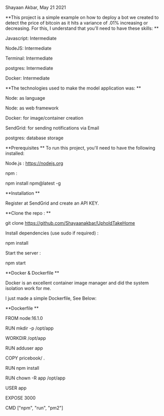 

Shayaan Akbar, May 21 2021

**This project is a simple example on how to deploy a bot we created to detect the 
price of bitcoin as it hits a variance of .01% increasing or decreasing.
For this, I understand that you'll need to have these skills: **

Javascript: Intermediate

NodeJS: Intermediate

Terminal: Intermediate

postgres: Intermediate 

Docker: Intermediate

**The technologies used to make the model application was: **

Node: as language

Node: as web framework

Docker: for image/container creation

SendGrid: for sending notifications via Email

postgres: database storage

**Prerequisites **
To run this project, you'll need to have the following installed:

Node.js : https://nodejs.org

npm :

npm install npm@latest -g

**Installation **

Register at SendGrid and create an API KEY.

**Clone the repo : **

git clone https://github.com/Shayaanakbar/UpholdTakeHome

Install dependencies (use sudo if required) :

npm install

Start the server :

npm start

**Docker & Dockerfile **

Docker is an excellent container image manager and did the system isolation work for me. 

I just made a simple Dockerfile, See Below:


**Dockerfile **

FROM node:16.1.0

RUN mkdir -p /opt/app

WORKDIR /opt/app

RUN adduser app

COPY pricebook/ .

RUN npm install

RUN chown -R app /opt/app

USER app

EXPOSE 3000

CMD ["npm", "run", "pm2"]

